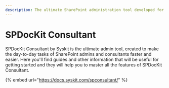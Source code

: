 ```yaml
---
description: The ultimate SharePoint administration tool developed for consultants.
---
```


# SPDocKit Consultant

&#x20;SPDocKit Consultant by Syskit is the ultimate admin tool, created to make the day-to-day tasks of SharePoint admins and consultants faster and easier. Here you'll find guides and other information that will be useful for getting started and they will help you to master all the features of SPDocKit Consultant.

{% embed url="https://docs.syskit.com/spconsultant/" %}
